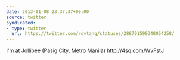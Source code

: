 ```yaml
---
date: 2013-01-08 23:37:37+00:00
source: twitter
syndicated:
- type: twitter
  url: https://twitter.com/roytang/statuses/288791599348064258/
---
```


I'm at Jollibee (Pasig City, Metro Manila) http://4sq.com/WvFstJ